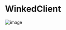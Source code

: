 # WinkedClient

![image](https://user-images.githubusercontent.com/78906517/209948772-339cf09e-9240-4e1b-83ff-6ba6c4c31f0d.png)
